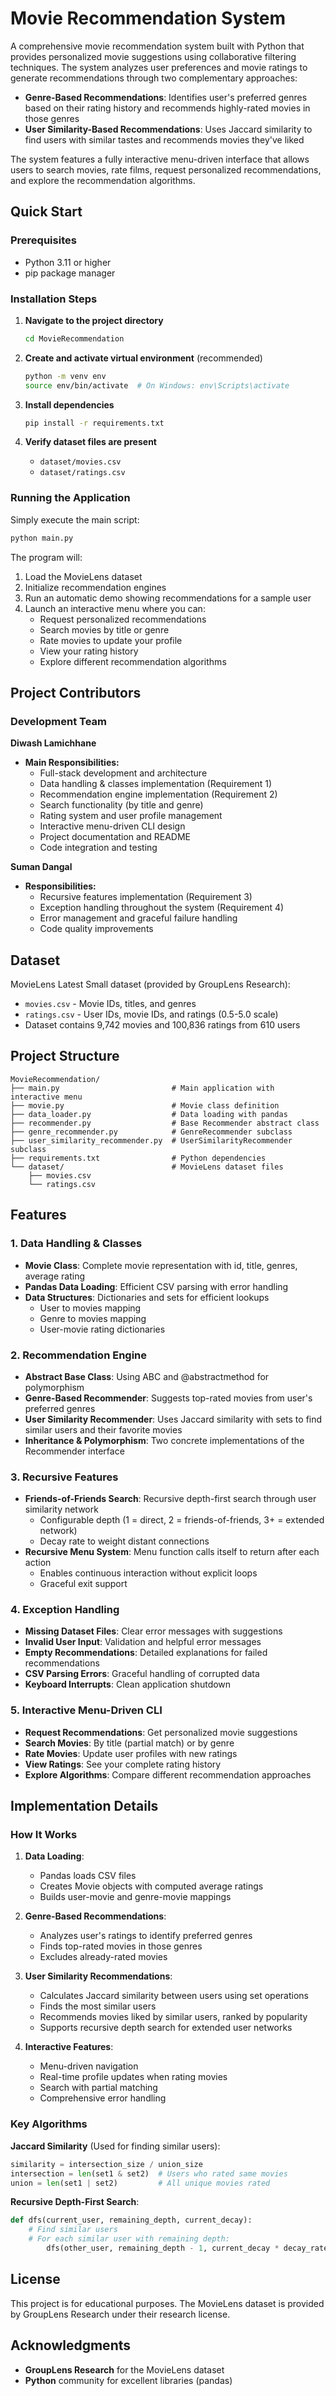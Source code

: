 # Movie Recommendation System

A comprehensive movie recommendation system built with Python that provides personalized movie suggestions using collaborative filtering techniques. The system analyzes user preferences and movie ratings to generate recommendations through two complementary approaches:

- **Genre-Based Recommendations**: Identifies user's preferred genres based on their rating history and recommends highly-rated movies in those genres
- **User Similarity-Based Recommendations**: Uses Jaccard similarity to find users with similar tastes and recommends movies they've liked

The system features a fully interactive menu-driven interface that allows users to search movies, rate films, request personalized recommendations, and explore the recommendation algorithms.

## Quick Start

### Prerequisites
- Python 3.11 or higher
- pip package manager

### Installation Steps

1. **Navigate to the project directory**
   ```bash
   cd MovieRecommendation
   ```

2. **Create and activate virtual environment** (recommended)
   ```bash
   python -m venv env
   source env/bin/activate  # On Windows: env\Scripts\activate
   ```

3. **Install dependencies**
   ```bash
   pip install -r requirements.txt
   ```

4. **Verify dataset files are present**
   - `dataset/movies.csv`
   - `dataset/ratings.csv`

### Running the Application

Simply execute the main script:

```bash
python main.py
```

The program will:
1. Load the MovieLens dataset
2. Initialize recommendation engines
3. Run an automatic demo showing recommendations for a sample user
4. Launch an interactive menu where you can:
   - Request personalized recommendations
   - Search movies by title or genre
   - Rate movies to update your profile
   - View your rating history
   - Explore different recommendation algorithms

## Project Contributors

### Development Team

**Diwash Lamichhane**
- **Main Responsibilities:**
  - Full-stack development and architecture
  - Data handling & classes implementation (Requirement 1)
  - Recommendation engine implementation (Requirement 2)
  - Search functionality (by title and genre)
  - Rating system and user profile management
  - Interactive menu-driven CLI design
  - Project documentation and README
  - Code integration and testing

**Suman Dangal**
- **Responsibilities:**
  - Recursive features implementation (Requirement 3)
  - Exception handling throughout the system (Requirement 4)
  - Error management and graceful failure handling
  - Code quality improvements

## Dataset

MovieLens Latest Small dataset (provided by GroupLens Research):
- `movies.csv` - Movie IDs, titles, and genres
- `ratings.csv` - User IDs, movie IDs, and ratings (0.5-5.0 scale)
- Dataset contains 9,742 movies and 100,836 ratings from 610 users

## Project Structure

```
MovieRecommendation/
├── main.py                         # Main application with interactive menu
├── movie.py                        # Movie class definition
├── data_loader.py                  # Data loading with pandas
├── recommender.py                  # Base Recommender abstract class
├── genre_recommender.py            # GenreRecommender subclass
├── user_similarity_recommender.py  # UserSimilarityRecommender subclass
├── requirements.txt                # Python dependencies
└── dataset/                        # MovieLens dataset files
    ├── movies.csv
    └── ratings.csv
```

## Features

### 1. Data Handling & Classes
- **Movie Class**: Complete movie representation with id, title, genres, average rating
- **Pandas Data Loading**: Efficient CSV parsing with error handling
- **Data Structures**: Dictionaries and sets for efficient lookups
  - User to movies mapping
  - Genre to movies mapping
  - User-movie rating dictionaries

### 2. Recommendation Engine
- **Abstract Base Class**: Using ABC and @abstractmethod for polymorphism
- **Genre-Based Recommender**: Suggests top-rated movies from user's preferred genres
- **User Similarity Recommender**: Uses Jaccard similarity with sets to find similar users and their favorite movies
- **Inheritance & Polymorphism**: Two concrete implementations of the Recommender interface

### 3. Recursive Features
- **Friends-of-Friends Search**: Recursive depth-first search through user similarity network
  - Configurable depth (1 = direct, 2 = friends-of-friends, 3+ = extended network)
  - Decay rate to weight distant connections
- **Recursive Menu System**: Menu function calls itself to return after each action
  - Enables continuous interaction without explicit loops
  - Graceful exit support

### 4. Exception Handling
- **Missing Dataset Files**: Clear error messages with suggestions
- **Invalid User Input**: Validation and helpful error messages
- **Empty Recommendations**: Detailed explanations for failed recommendations
- **CSV Parsing Errors**: Graceful handling of corrupted data
- **Keyboard Interrupts**: Clean application shutdown

### 5. Interactive Menu-Driven CLI
- **Request Recommendations**: Get personalized movie suggestions
- **Search Movies**: By title (partial match) or by genre
- **Rate Movies**: Update user profiles with new ratings
- **View Ratings**: See your complete rating history
- **Explore Algorithms**: Compare different recommendation approaches

## Implementation Details

### How It Works

1. **Data Loading**: 
   - Pandas loads CSV files
   - Creates Movie objects with computed average ratings
   - Builds user-movie and genre-movie mappings

2. **Genre-Based Recommendations**:
   - Analyzes user's ratings to identify preferred genres
   - Finds top-rated movies in those genres
   - Excludes already-rated movies

3. **User Similarity Recommendations**:
   - Calculates Jaccard similarity between users using set operations
   - Finds the most similar users
   - Recommends movies liked by similar users, ranked by popularity
   - Supports recursive depth search for extended user networks

4. **Interactive Features**:
   - Menu-driven navigation
   - Real-time profile updates when rating movies
   - Search with partial matching
   - Comprehensive error handling

### Key Algorithms

**Jaccard Similarity** (Used for finding similar users):
```python
similarity = intersection_size / union_size
intersection = len(set1 & set2)  # Users who rated same movies
union = len(set1 | set2)         # All unique movies rated
```

**Recursive Depth-First Search**:
```python
def dfs(current_user, remaining_depth, current_decay):
    # Find similar users
    # For each similar user with remaining depth:
        dfs(other_user, remaining_depth - 1, current_decay * decay_rate)
```

## License

This project is for educational purposes. The MovieLens dataset is provided by GroupLens Research under their research license.

## Acknowledgments

- **GroupLens Research** for the MovieLens dataset
- **Python** community for excellent libraries (pandas)
